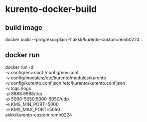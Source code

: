 # kurento-docker-build

## build image

docker build --progress=plain -t akkk/kurento-custom:remb0224 .

## docker run

docker run -d \
    -v config/env.conf:/config/env.conf \
    -v config/modules:/etc/kurento/modules/kurento \
    -v config/kurento.conf.json:/etc/kurento/kurento.conf.json \
    -v logs:/logs \
    -p 8888:8888/tcp \
    -p 5000-5050:5000-5050/udp \
    -e KMS_MIN_PORT=5000 \
    -e KMS_MAX_PORT=5050 \
    akkk/kurento-custom:remb0224